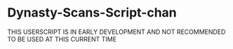 # Dynasty-Scans-Script-chan

THIS USERSCRIPT IS IN EARLY DEVELOPMENT AND NOT RECOMMENDED TO BE USED AT THIS CURRENT TIME
